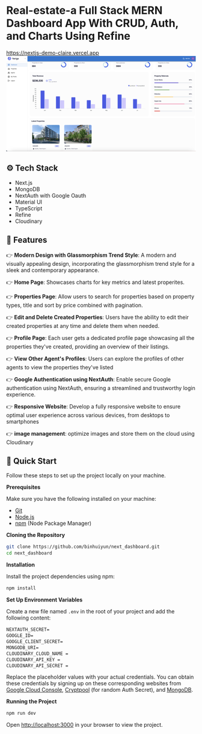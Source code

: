 # Real-estate-a Full Stack MERN Dashboard App With CRUD, Auth, and Charts Using Refine
https://nextjs-demo-claire.vercel.app
![Refine Dashboard](src/utils/nextjs.png)

## <a name="tech-stack">⚙️ Tech Stack</a>

- Next.js
- MongoDB
- NextAuth with Google Oauth
- Material UI
- TypeScript
- Refine
- Cloudinary 

## <a name="features">🔋 Features</a>

👉 **Modern Design with Glassmorphism Trend Style**: A modern and visually appealing design, incorporating the glassmorphism trend style for a sleek and contemporary appearance.

👉 **Home Page**: Showcases charts for key metrics and latest properites.

👉 **Properties Page**: Allow users to search for properties based on property types, title and sort by price combined with pagination.

👉 **Edit and Delete Created Properties**: Users have the ability to edit their created properties at any time and delete them when needed.

👉 **Profile Page**: Each user gets a dedicated profile page showcasing all the properties they've created, providing an overview of their listings.

👉 **View Other Agent's Profiles**: Users can explore the profiles of other agents to view the properties they've listed

👉 **Google Authentication using NextAuth**: Enable secure Google authentication using NextAuth, ensuring a streamlined and trustworthy login experience.

👉 **Responsive Website**: Develop a fully responsive website to ensure optimal user experience across various devices, from desktops to smartphones

👉 **image management**: optimize images and store them on the cloud using Cloudinary 

## <a name="quick-start">🤸 Quick Start</a>

Follow these steps to set up the project locally on your machine.

**Prerequisites**

Make sure you have the following installed on your machine:

- [Git](https://git-scm.com/)
- [Node.js](https://nodejs.org/en)
- [npm](https://www.npmjs.com/) (Node Package Manager)

**Cloning the Repository**

```bash
git clone https://github.com/binhuiyun/next_dashboard.git
cd next_dashboard
```

**Installation**

Install the project dependencies using npm:

```bash
npm install
```

**Set Up Environment Variables**

Create a new file named `.env` in the root of your project and add the following content:

```env
NEXTAUTH_SECRET=
GOOGLE_ID=
GOOGLE_CLIENT_SECRET=
MONGODB_URI=
CLOUDINARY_CLOUD_NAME = 
CLOUDINARY_API_KEY = 
CLOUDINARY_API_SECRET =
```

Replace the placeholder values with your actual credentials. You can obtain these credentials by signing up on these corresponding websites from [Google Cloud Console](https://console.cloud.google.com/welcome?rapt=AEjHL4MBaLLneW6OfAHf_zgms1eWZFw1wdy0_KIC4uh1nEqh2m4ojOvrXNlzJ4h7CZTkpiWgcsoHbUvS-FMdCP7WIkaVlPAeU7cnVR6Y0wJHeLMOtU6KAzA&project=promptopia-385410), [Cryptpool](https://www.cryptool.org/en/cto/openssl) (for random Auth Secret), and [MongoDB](https://www.mongodb.com/). 

**Running the Project**

```bash
npm run dev
```

Open [http://localhost:3000](http://localhost:3000) in your browser to view the project.








